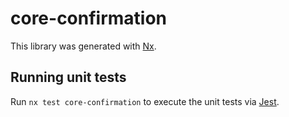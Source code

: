 # core-confirmation

This library was generated with [Nx](https://nx.dev).

## Running unit tests

Run `nx test core-confirmation` to execute the unit tests via [Jest](https://jestjs.io).
